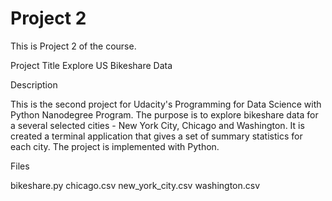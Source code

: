 # Project 2
This is Project 2 of the course.  

Project Title
Explore US Bikeshare Data


Description

This is the second project for Udacity's Programming for Data Science with Python Nanodegree Program. The purpose is to explore bikeshare data for a several selected cities - New York City, Chicago and Washington. It is created a terminal application that gives a set of summary statistics for each city.
The project is implemented with Python.

Files 

bikeshare.py chicago.csv new_york_city.csv washington.csv 
